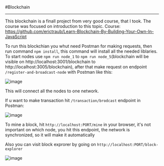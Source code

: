 #Blockchain
<hr>

This blockchain is a finall project from very good course, that I took.
The course was focused on introduction to this topic.
Course: https://github.com/erictraub/Learn-Blockchain-By-Building-Your-Own-In-JavaScript

To run this blockchian you whut need Postman for making requests, then run command `npm install`, this command will install all the needed liblaries.
To start nodes use `npm run node_1` to `npm run node_5`(blockchain will be visible on http://localhost:3001/blockchain to http://localhost:3005/blockchain), after that make request on endpoint `/register-and-broadcast-node` with Postman like this:

![image](https://user-images.githubusercontent.com/43587802/109873332-e3cbdd00-7c6d-11eb-984d-643dd2f5f944.png)

This will connect all the nodes to one network.

If u want to make transaction hit `/transaction/brodcast` endpoint in Postman:

![image](https://user-images.githubusercontent.com/43587802/109873837-9ef47600-7c6e-11eb-9b70-73ad10a98995.png)

To mine a block, hit `http://localhost:PORT/mine` in your browser, it's not important on which node, you hit this endpoint, the network is synchronized, so it will make it automatically

Also you can visit block exprorer by going on `http://localhost:PORT/block-explorer`

![image](https://user-images.githubusercontent.com/43587802/109876138-af5a2000-7c71-11eb-8ca0-7a99f0ee38a1.png)

